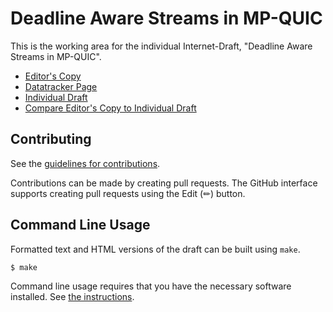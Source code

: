 # Deadline Aware Streams in MP-QUIC

This is the working area for the individual Internet-Draft, "Deadline Aware Streams in MP-QUIC".

* [Editor's Copy](https://t-aus-m.github.io/MPQUIC-deadline-aware-streams/#go.draft-tjohn-quic-mpquic-deadline-aware-streams.html)
* [Datatracker Page](https://datatracker.ietf.org/doc/draft-tjohn-quic-mpquic-deadline-aware-streams)
* [Individual Draft](https://datatracker.ietf.org/doc/html/draft-tjohn-quic-mpquic-deadline-aware-streams)
* [Compare Editor's Copy to Individual Draft](https://t-aus-m.github.io/MPQUIC-deadline-aware-streams/#go.draft-tjohn-quic-mpquic-deadline-aware-streams.diff)


## Contributing

See the
[guidelines for contributions](https://github.com/t-aus-m/MPQUIC-deadline-aware-streams/blob/main/CONTRIBUTING.md).

Contributions can be made by creating pull requests.
The GitHub interface supports creating pull requests using the Edit (✏) button.


## Command Line Usage

Formatted text and HTML versions of the draft can be built using `make`.

```sh
$ make
```

Command line usage requires that you have the necessary software installed.  See
[the instructions](https://github.com/martinthomson/i-d-template/blob/main/doc/SETUP.md).


